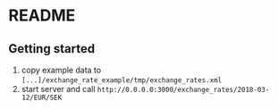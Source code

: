 # README

## Getting started

1) copy example data to `[...]/exchange_rate_example/tmp/exchange_rates.xml`
2) start server and call `http://0.0.0.0:3000/exchange_rates/2018-03-12/EUR/SEK`

